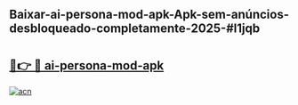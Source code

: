 ## Baixar-ai-persona-mod-apk-Apk-sem-anúncios-desbloqueado-completamente-2025-#l1jqb

# <h2><a href="https://ainizakaria.my?title=ai-persona-mod-apk&ref=20M">🔗👉 🔴 ai-persona-mod-apk</a></h2>

[![acn](https://github.com/user-attachments/assets/0f9c940e-d8b0-45ae-aac7-cd30a18b3e1c)](https://ainizakaria.my?title=ai-persona-mod-apk&ref=20M)

